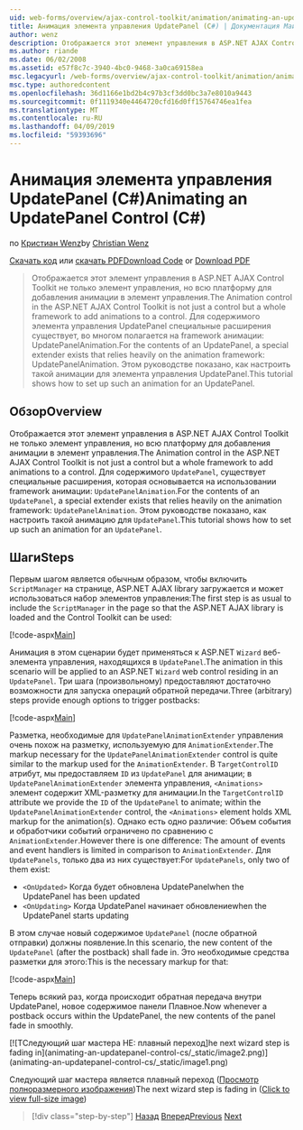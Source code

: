 ```yaml
---
uid: web-forms/overview/ajax-control-toolkit/animation/animating-an-updatepanel-control-cs
title: Анимация элемента управления UpdatePanel (C#) | Документация Майкрософт
author: wenz
description: Отображается этот элемент управления в ASP.NET AJAX Control Toolkit не только элемент управления, но всю платформу для добавления анимации в элемент управления. Для содержимого...
ms.author: riande
ms.date: 06/02/2008
ms.assetid: e57f8c7c-3940-4bc0-9468-3a0ca69158ea
msc.legacyurl: /web-forms/overview/ajax-control-toolkit/animation/animating-an-updatepanel-control-cs
msc.type: authoredcontent
ms.openlocfilehash: 36d1166e1bd2b4c97b3cf3dd0bc3a7e8010a9443
ms.sourcegitcommit: 0f1119340e4464720cfd16d0ff15764746ea1fea
ms.translationtype: MT
ms.contentlocale: ru-RU
ms.lasthandoff: 04/09/2019
ms.locfileid: "59393696"
---
```

# <a name="animating-an-updatepanel-control-c"></a><span data-ttu-id="d6086-104">Анимация элемента управления UpdatePanel (C#)</span><span class="sxs-lookup"><span data-stu-id="d6086-104">Animating an UpdatePanel Control (C#)</span></span>

<span data-ttu-id="d6086-105">по [Кристиан Wenz](https://github.com/wenz)</span><span class="sxs-lookup"><span data-stu-id="d6086-105">by [Christian Wenz](https://github.com/wenz)</span></span>

<span data-ttu-id="d6086-106">[Скачать код](http://download.microsoft.com/download/9/3/f/93f8daea-bebd-4821-833b-95205389c7d0/UpdatePanelAnimation1.cs.zip) или [скачать PDF](http://download.microsoft.com/download/b/6/a/b6ae89ee-df69-4c87-9bfb-ad1eb2b23373/updatepanelanimation1CS.pdf)</span><span class="sxs-lookup"><span data-stu-id="d6086-106">[Download Code](http://download.microsoft.com/download/9/3/f/93f8daea-bebd-4821-833b-95205389c7d0/UpdatePanelAnimation1.cs.zip) or [Download PDF](http://download.microsoft.com/download/b/6/a/b6ae89ee-df69-4c87-9bfb-ad1eb2b23373/updatepanelanimation1CS.pdf)</span></span>

> <span data-ttu-id="d6086-107">Отображается этот элемент управления в ASP.NET AJAX Control Toolkit не только элемент управления, но всю платформу для добавления анимации в элемент управления.</span><span class="sxs-lookup"><span data-stu-id="d6086-107">The Animation control in the ASP.NET AJAX Control Toolkit is not just a control but a whole framework to add animations to a control.</span></span> <span data-ttu-id="d6086-108">Для содержимого элемента управления UpdatePanel специальные расширения существует, во многом полагается на framework анимации: UpdatePanelAnimation.</span><span class="sxs-lookup"><span data-stu-id="d6086-108">For the contents of an UpdatePanel, a special extender exists that relies heavily on the animation framework: UpdatePanelAnimation.</span></span> <span data-ttu-id="d6086-109">Этом руководстве показано, как настроить такой анимации для элемента управления UpdatePanel.</span><span class="sxs-lookup"><span data-stu-id="d6086-109">This tutorial shows how to set up such an animation for an UpdatePanel.</span></span>


## <a name="overview"></a><span data-ttu-id="d6086-110">Обзор</span><span class="sxs-lookup"><span data-stu-id="d6086-110">Overview</span></span>

<span data-ttu-id="d6086-111">Отображается этот элемент управления в ASP.NET AJAX Control Toolkit не только элемент управления, но всю платформу для добавления анимации в элемент управления.</span><span class="sxs-lookup"><span data-stu-id="d6086-111">The Animation control in the ASP.NET AJAX Control Toolkit is not just a control but a whole framework to add animations to a control.</span></span> <span data-ttu-id="d6086-112">Для содержимого `UpdatePanel`, существует специальные расширения, которая основывается на использовании framework анимации: `UpdatePanelAnimation`.</span><span class="sxs-lookup"><span data-stu-id="d6086-112">For the contents of an `UpdatePanel`, a special extender exists that relies heavily on the animation framework: `UpdatePanelAnimation`.</span></span> <span data-ttu-id="d6086-113">Этом руководстве показано, как настроить такой анимацию для `UpdatePanel`.</span><span class="sxs-lookup"><span data-stu-id="d6086-113">This tutorial shows how to set up such an animation for an `UpdatePanel`.</span></span>

## <a name="steps"></a><span data-ttu-id="d6086-114">Шаги</span><span class="sxs-lookup"><span data-stu-id="d6086-114">Steps</span></span>

<span data-ttu-id="d6086-115">Первым шагом является обычным образом, чтобы включить `ScriptManager` на странице, ASP.NET AJAX library загружается и может использоваться набор элементов управления:</span><span class="sxs-lookup"><span data-stu-id="d6086-115">The first step is as usual to include the `ScriptManager` in the page so that the ASP.NET AJAX library is loaded and the Control Toolkit can be used:</span></span>

[!code-aspx[Main](animating-an-updatepanel-control-cs/samples/sample1.aspx)]

<span data-ttu-id="d6086-116">Анимация в этом сценарии будет применяться к ASP.NET `Wizard` веб-элемента управления, находящихся в `UpdatePanel`.</span><span class="sxs-lookup"><span data-stu-id="d6086-116">The animation in this scenario will be applied to an ASP.NET `Wizard` web control residing in an `UpdatePanel`.</span></span> <span data-ttu-id="d6086-117">Три шага (произвольному) предоставляют достаточно возможности для запуска операций обратной передачи.</span><span class="sxs-lookup"><span data-stu-id="d6086-117">Three (arbitrary) steps provide enough options to trigger postbacks:</span></span>

[!code-aspx[Main](animating-an-updatepanel-control-cs/samples/sample2.aspx)]

<span data-ttu-id="d6086-118">Разметка, необходимые для `UpdatePanelAnimationExtender` управления очень похож на разметку, используемую для `AnimationExtender`.</span><span class="sxs-lookup"><span data-stu-id="d6086-118">The markup necessary for the `UpdatePanelAnimationExtender` control is quite similar to the markup used for the `AnimationExtender`.</span></span> <span data-ttu-id="d6086-119">В `TargetControlID` атрибут, мы предоставляем `ID` из `UpdatePanel` для анимации; в `UpdatePanelAnimationExtender` элемента управления, `<Animations>` элемент содержит XML-разметку для анимации.</span><span class="sxs-lookup"><span data-stu-id="d6086-119">In the `TargetControlID` attribute we provide the `ID` of the `UpdatePanel` to animate; within the `UpdatePanelAnimationExtender` control, the `<Animations>` element holds XML markup for the animation(s).</span></span> <span data-ttu-id="d6086-120">Однако есть одно различие: Объем события и обработчики событий ограничено по сравнению с `AnimationExtender`.</span><span class="sxs-lookup"><span data-stu-id="d6086-120">However there is one difference: The amount of events and event handlers is limited in comparison to `AnimationExtender`.</span></span> <span data-ttu-id="d6086-121">Для `UpdatePanels`, только два из них существует:</span><span class="sxs-lookup"><span data-stu-id="d6086-121">For `UpdatePanels`, only two of them exist:</span></span>

- `<OnUpdated>` <span data-ttu-id="d6086-122">Когда будет обновлена UpdatePanel</span><span class="sxs-lookup"><span data-stu-id="d6086-122">when the UpdatePanel has been updated</span></span>
- `<OnUpdating>` <span data-ttu-id="d6086-123">Когда UpdatePanel начинает обновление</span><span class="sxs-lookup"><span data-stu-id="d6086-123">when the UpdatePanel starts updating</span></span>

<span data-ttu-id="d6086-124">В этом случае новый содержимое `UpdatePanel` (после обратной отправки) должны появление.</span><span class="sxs-lookup"><span data-stu-id="d6086-124">In this scenario, the new content of the `UpdatePanel` (after the postback) shall fade in.</span></span> <span data-ttu-id="d6086-125">Это необходимые средства разметки для этого:</span><span class="sxs-lookup"><span data-stu-id="d6086-125">This is the necessary markup for that:</span></span>

[!code-aspx[Main](animating-an-updatepanel-control-cs/samples/sample3.aspx)]

<span data-ttu-id="d6086-126">Теперь всякий раз, когда происходит обратная передача внутри UpdatePanel, новое содержимое панели Плавное.</span><span class="sxs-lookup"><span data-stu-id="d6086-126">Now whenever a postback occurs within the UpdatePanel, the new contents of the panel fade in smoothly.</span></span>


[![T<span data-ttu-id="d6086-127">Следующий шаг мастера HE: плавный переход]</span><span class="sxs-lookup"><span data-stu-id="d6086-127">he next wizard step is fading in]</span></span>(animating-an-updatepanel-control-cs/_static/image2.png)](animating-an-updatepanel-control-cs/_static/image1.png)

<span data-ttu-id="d6086-128">Следующий шаг мастера является плавный переход ([Просмотр полноразмерного изображения](animating-an-updatepanel-control-cs/_static/image3.png))</span><span class="sxs-lookup"><span data-stu-id="d6086-128">The next wizard step is fading in ([Click to view full-size image](animating-an-updatepanel-control-cs/_static/image3.png))</span></span>

> [!div class="step-by-step"]
> <span data-ttu-id="d6086-129">[Назад](changing-an-animation-using-client-side-code-cs.md)
> [Вперед](dynamically-controlling-updatepanel-animations-cs.md)</span><span class="sxs-lookup"><span data-stu-id="d6086-129">[Previous](changing-an-animation-using-client-side-code-cs.md)
[Next](dynamically-controlling-updatepanel-animations-cs.md)</span></span>
